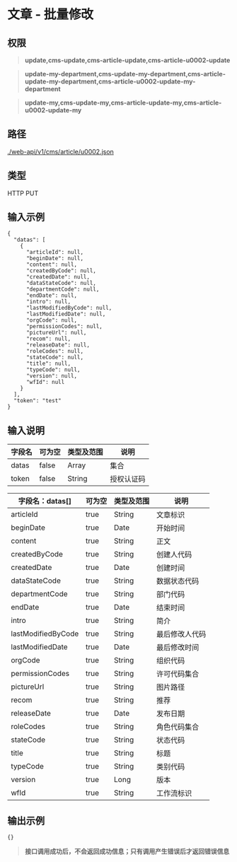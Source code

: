 # 文章 - 批量修改

## 权限

> **update,cms-update,cms-article-update,cms-article-u0002-update**

> **update-my-department,cms-update-my-department,cms-article-update-my-department,cms-article-u0002-update-my-department**

> **update-my,cms-update-my,cms-article-update-my,cms-article-u0002-update-my**

## 路径

[./web-api/v1/cms/article/u0002.json](./u0002.json)

## 类型

HTTP PUT

## 输入示例

```
{
  "datas": [
    {
      "articleId": null,
      "beginDate": null,
      "content": null,
      "createdByCode": null,
      "createdDate": null,
      "dataStateCode": null,
      "departmentCode": null,
      "endDate": null,
      "intro": null,
      "lastModifiedByCode": null,
      "lastModifiedDate": null,
      "orgCode": null,
      "permissionCodes": null,
      "pictureUrl": null,
      "recom": null,
      "releaseDate": null,
      "roleCodes": null,
      "stateCode": null,
      "title": null,
      "typeCode": null,
      "version": null,
      "wfId": null
    }
  ],
  "token": "test"
}
```

## 输入说明

字段名|可为空|类型及范围|说明
---|---|---|---
datas|false|Array|集合
token|false|String|授权认证码

字段名：datas[]|可为空|类型及范围|说明
---|---|---|---
articleId|true|String|文章标识
beginDate|true|Date|开始时间
content|true|String|正文
createdByCode|true|String|创建人代码
createdDate|true|Date|创建时间
dataStateCode|true|String|数据状态代码
departmentCode|true|String|部门代码
endDate|true|Date|结束时间
intro|true|String|简介
lastModifiedByCode|true|String|最后修改人代码
lastModifiedDate|true|Date|最后修改时间
orgCode|true|String|组织代码
permissionCodes|true|String|许可代码集合
pictureUrl|true|String|图片路径
recom|true|String|推荐
releaseDate|true|Date|发布日期
roleCodes|true|String|角色代码集合
stateCode|true|String|状态代码
title|true|String|标题
typeCode|true|String|类别代码
version|true|Long|版本
wfId|true|String|工作流标识

## 输出示例

```
{}
```

> **接口调用成功后，不会返回成功信息；只有调用产生错误后才返回错误信息**